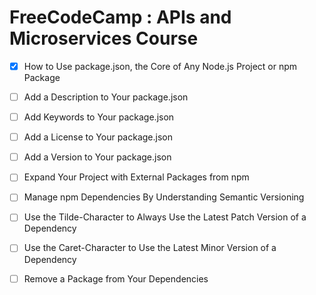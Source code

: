 # FreeCodeCamp : APIs and Microservices Course

- [x] How to Use package.json, the Core of Any Node.js Project or npm Package

- [ ] Add a Description to Your package.json

- [ ] Add Keywords to Your package.json

- [ ] Add a License to Your package.json

- [ ] Add a Version to Your package.json

- [ ] Expand Your Project with External Packages from npm

- [ ] Manage npm Dependencies By Understanding Semantic Versioning

- [ ] Use the Tilde-Character to Always Use the Latest Patch Version of a Dependency

- [ ] Use the Caret-Character to Use the Latest Minor Version of a Dependency

- [ ] Remove a Package from Your Dependencies
	